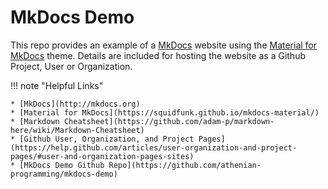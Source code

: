 # MkDocs Demo

This repo provides an example of 
a [MkDocs](http://mkdocs.org) website using the [Material for MkDocs](https://squidfunk.github.io/mkdocs-material/)
theme. Details are included for hosting the website as a Github Project, 
User or Organization.

!!! note "Helpful Links"

    * [MkDocs](http://mkdocs.org)
    * [Material for MkDocs](https://squidfunk.github.io/mkdocs-material/)
    * [Markdown Cheatsheet](https://github.com/adam-p/markdown-here/wiki/Markdown-Cheatsheet)
    * [Github User, Organization, and Project Pages](https://help.github.com/articles/user-organization-and-project-pages/#user-and-organization-pages-sites)
    * [MkDocs Demo Github Repo](https://github.com/athenian-programming/mkdocs-demo)    





